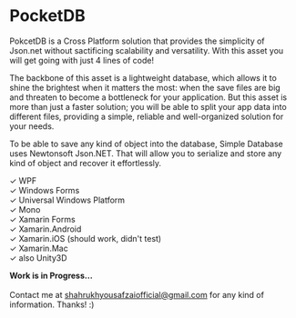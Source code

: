 # PocketDB
PokcetDB is a Cross Platform solution that provides the simplicity of Json.net without sactificing scalability and versatility. With this asset you will get going with just 4 lines of code!

The backbone of this asset is a lightweight database, which allows it to shine the brightest when it matters the most: when the save files are big and threaten to become a bottleneck for your application. But this asset is more than just a faster solution; you will be able to split your app data into different files, providing a simple, reliable and well-organized solution for your needs.

To be able to save any kind of object into the database, Simple Database uses Newtonsoft Json.NET. That will allow you to serialize and store any kind of object and recover it effortlessly.

✓ WPF <br />
✓ Windows Forms <br />
✓ Universal Windows Platform <br />
✓ Mono <br />
✓ Xamarin Forms <br />
✓ Xamarin.Android <br />
✓ Xamarin.iOS (should work, didn't test) <br />
✓ Xamarin.Mac <br />
✓ also Unity3D 

<b>Work is in Progress...</b> 
<br /> <br />
Contact me at shahrukhyousafzaiofficial@gmail.com for any kind of information. Thanks! :) 
